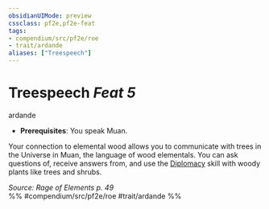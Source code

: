 ```yaml
---
obsidianUIMode: preview
cssclass: pf2e,pf2e-feat
tags:
- compendium/src/pf2e/roe
- trait/ardande
aliases: ["Treespeech"]
---
```

# Treespeech  *Feat 5*  
ardande  

- **Prerequisites**: You speak Muan.

Your connection to elemental wood allows you to communicate with trees in the Universe in Muan, the language of wood elementals. You can ask questions of, receive answers from, and use the [Diplomacy](skills.md#Diplomacy) skill with woody plants like trees and shrubs.

*Source: Rage of Elements p. 49*  
%% #compendium/src/pf2e/roe #trait/ardande %%